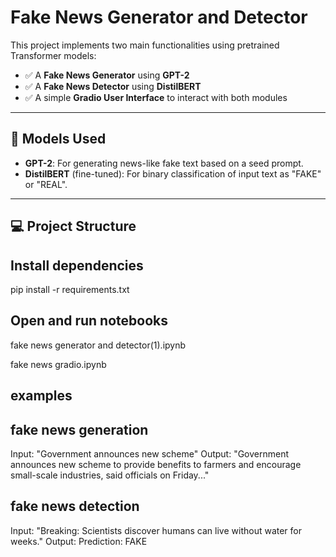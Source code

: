 # Fake News Generator and Detector

This project implements two main functionalities using pretrained Transformer models:

- ✅ A **Fake News Generator** using **GPT-2**
- ✅ A **Fake News Detector** using **DistilBERT**
- ✅ A simple **Gradio User Interface** to interact with both modules

---

## 🧠 Models Used

- **GPT-2**: For generating news-like fake text based on a seed prompt.
- **DistilBERT** (fine-tuned): For binary classification of input text as "FAKE" or "REAL".

---
## 💻 Project Structure
##  Install dependencies
pip install -r requirements.txt

 ## Open and run notebooks
 fake news generator and detector(1).ipynb

fake news gradio.ipynb

## examples
## fake news generation
Input: "Government announces new scheme"
Output: "Government announces new scheme to provide benefits to farmers and encourage small-scale industries, said officials on Friday..."
## fake news detection
Input: "Breaking: Scientists discover humans can live without water for weeks."
Output: Prediction: FAKE

